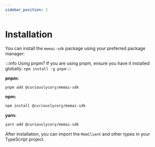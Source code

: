 ```yaml
---
sidebar_position: 2
---
```


# Installation

You can install the `memai-sdk` package using your preferred package manager:

:::info Using pnpm?
If you are using pnpm, ensure you have it installed globally: `npm install -g pnpm`
:::

**pnpm:**

```bash
pnpm add @curiouslycory/memai-sdk
```

**npm:**

```bash
npm install @curiouslycory/memai-sdk
```

**yarn:**

```bash
yarn add @curiouslycory/memai-sdk
```

After installation, you can import the `MemClient` and other types in your TypeScript project. 